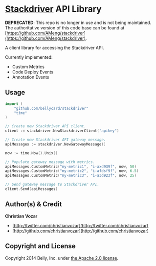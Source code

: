 # [Stackdriver](http://www.stackdriver.com/) API Library

**DEPRECATED**: This repo is no longer in use and is not being maintained. The authoritative version of this code base can be found at [https://github.com/AMeng/stackdriver](https://github.com/AMeng/stackdriver).


A client library for accessing the Stackdriver API.

Currently implemented:
* Custom Metrics
* Code Deploy Events
* Annotation Events


## Usage

```go
import (
    "github.com/bellycard/stackdriver"
    "time"
)

// Create new Stackdriver API client.
client := stackdriver.NewStackdriverClient("apikey")

// Create new Stackdriver API gateway message.
apiMessages := stackdriver.NewGatewayMessage()

now := time.Now().Unix()

// Populate gateway message with metrics.
apiMessages.CustomMetric("my-metric1", "i-axd939f", now, 50)
apiMessages.CustomMetric("my-metric2", "i-afdsf9f", now, 6.5)
apiMessages.CustomMetric("my-metric3", "i-a3d923f", now, 25)

// Send gateway message to Stackdriver API.
client.Send(apiMessages)
```


## Author(s) & Credit

**Christian Vozar**

+ [http://twitter.com/christianvozar](http://twitter.com/christianvozar)
+ [http://github.com/christianvozar](http://github.com/christianvozar)

## Copyright and License

Copyright 2014 Belly, Inc. under [the Apache 2.0 license](LICENSE.md).
